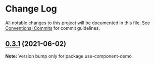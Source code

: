 # Change Log

All notable changes to this project will be documented in this file.
See [Conventional Commits](https://conventionalcommits.org) for commit guidelines.

## [0.3.1](https://github.com/shepherd-dc/lerna-demo/compare/use-component-demo@0.3.0...use-component-demo@0.3.1) (2021-06-02)

**Note:** Version bump only for package use-component-demo
